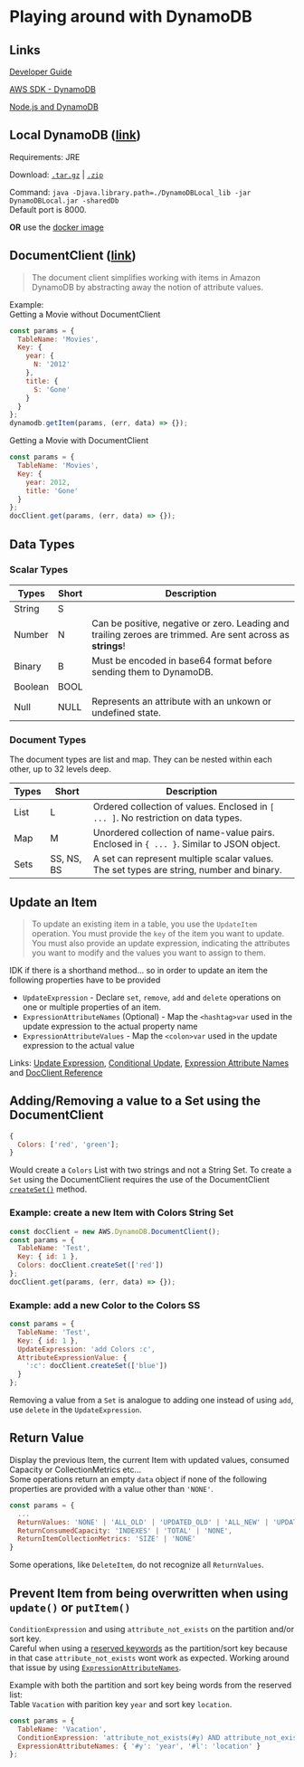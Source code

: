 # Playing around with DynamoDB

## Links

[Developer Guide](https://docs.aws.amazon.com/amazondynamodb/latest/developerguide/Introduction.html)

[AWS SDK - DynamoDB](https://docs.aws.amazon.com/AWSJavaScriptSDK/latest/AWS/DynamoDB.html)

[Node.js and DynamoDB](https://docs.aws.amazon.com/amazondynamodb/latest/developerguide/GettingStarted.NodeJs.html)

## Local DynamoDB ([link](https://docs.aws.amazon.com/amazondynamodb/latest/developerguide/DynamoDBLocal.html))

Requirements: JRE

Download: [`.tar.gz`](https://s3.eu-central-1.amazonaws.com/dynamodb-local-frankfurt/dynamodb_local_latest.tar.gz) | [`.zip`](https://s3.eu-central-1.amazonaws.com/dynamodb-local-frankfurt/dynamodb_local_latest.zip)

Command: `java -Djava.library.path=./DynamoDBLocal_lib -jar DynamoDBLocal.jar -sharedDb`  
Default port is 8000.

**OR** use the [docker image](https://hub.docker.com/r/cnadiminti/dynamodb-local/)

## DocumentClient ([link](https://docs.aws.amazon.com/AWSJavaScriptSDK/latest/AWS/DynamoDB/DocumentClient.html))

> The document client simplifies working with items in Amazon DynamoDB by abstracting away the notion of attribute values.

Example:  
Getting a Movie without DocumentClient

```js
const params = {
  TableName: 'Movies',
  Key: {
    year: {
      N: '2012'
    },
    title: {
      S: 'Gone'
    }
  }
};
dynamodb.getItem(params, (err, data) => {});
```

Getting a Movie with DocumentClient

```js
const params = {
  TableName: 'Movies',
  Key: {
    year: 2012,
    title: 'Gone'
  }
};
docClient.get(params, (err, data) => {});
```

## Data Types

### Scalar Types

| Types   | Short | Description                                                                                                 |
| ------- | ----- | ----------------------------------------------------------------------------------------------------------- |
| String  | S     |                                                                                                             |
| Number  | N     | Can be positive, negative or zero. Leading and trailing zeroes are trimmed. Are sent across as **strings**! |
| Binary  | B     | Must be encoded in base64 format before sending them to DynamoDB.                                           |
| Boolean | BOOL  |                                                                                                             |
| Null    | NULL  | Represents an attribute with an unkown or undefined state.                                                  |

### Document Types

The document types are list and map. They can be nested within each other, up to 32 levels deep.

| Types | Short      | Description                                                                              |
| ----- | ---------- | ---------------------------------------------------------------------------------------- |
| List  | L          | Ordered collection of values. Enclosed in `[ ... ]`. No restriction on data types.       |
| Map   | M          | Unordered collection of name-value pairs. Enclosed in `{ ... }`. Similar to JSON object. |
| Sets  | SS, NS, BS | A set can represent multiple scalar values. The set types are string, number and binary. |

## Update an Item

> To update an existing item in a table, you use the `UpdateItem` operation. You must provide the `key` of the item you want to update. You must also provide an update expression, indicating the attributes you want to modify and the values you want to assign to them.

IDK if there is a shorthand method... so in order to update an item the following properties have to be provided

- `UpdateExpression` - Declare `set`, `remove`, `add` and `delete` operations on one or multiple properties of an item.
- `ExpressionAttributeNames` (Optional) - Map the `<hashtag>var` used in the update expression to the actual property name
- `ExpressionAttributeValues` - Map the `<colon>var` used in the update expression to the actual value

Links: [Update Expression](https://docs.aws.amazon.com/amazondynamodb/latest/developerguide/Expressions.UpdateExpressions.html#Expressions.UpdateExpressions.SET.AddingNestedMapAttributes), [Conditional Update](https://docs.aws.amazon.com/amazondynamodb/latest/developerguide/GettingStarted.NodeJs.03.html#GettingStarted.NodeJs.03.05), [Expression Attribute Names](https://docs.aws.amazon.com/amazondynamodb/latest/developerguide/Expressions.ExpressionAttributeNames.html) and [DocClient Reference](https://docs.aws.amazon.com/AWSJavaScriptSDK/latest/AWS/DynamoDB/DocumentClient.html#update-property)

## Adding/Removing a value to a Set using the DocumentClient

```js
{
  Colors: ['red', 'green'];
}
```

Would create a `Colors` List with two strings and not a String Set.
To create a `Set` using the DocumentClient requires the use of the DocumentClient [`createSet()`](https://docs.aws.amazon.com/AWSJavaScriptSDK/latest/AWS/DynamoDB/DocumentClient.html#createSet-property) method.

### Example: create a new Item with Colors String Set

```js
const docClient = new AWS.DynamoDB.DocumentClient();
const params = {
  TableName: 'Test',
  Key: { id: 1 },
  Colors: docClient.createSet(['red'])
};
docClient.get(params, (err, data) => {});
```

### Example: add a new Color to the Colors SS

```js
const params = {
  TableName: 'Test',
  Key: { id: 1 },
  UpdateExpression: 'add Colors :c',
  AttributeExpressionValue: {
    ':c': docClient.createSet(['blue'])
  }
};
```

Removing a value from a `Set` is analogue to adding one instead of using `add`, use `delete` in the `UpdateExpression`.

## Return Value

Display the previous Item, the current Item with updated values, consumed Capacity or CollectionMetrics etc...  
Some operations return an empty `data` object if none of the following properties are provided with a value other than `'NONE'`.

```js
const params = {
  ...
  ReturnValues: 'NONE' | 'ALL_OLD' | 'UPDATED_OLD' | 'ALL_NEW' | 'UPDATED_NEW',
  ReturnConsumedCapacity: 'INDEXES' | 'TOTAL' | 'NONE',
  ReturnItemCollectionMetrics: 'SIZE' | 'NONE'
}
```

Some operations, like `DeleteItem`, do not recognize all `ReturnValues`.

## Prevent Item from being overwritten when using `update()` or `putItem()`

`ConditionExpression` and using `attribute_not_exists` on the partition and/or sort key.  
Careful when using a [reserved keywords](https://docs.aws.amazon.com/amazondynamodb/latest/developerguide/ReservedWords.html) as the partition/sort key because in that case `attribute_not_exists` wont work as expected. Working around that issue by using [`ExpressionAttributeNames`](https://docs.aws.amazon.com/amazondynamodb/latest/developerguide/Expressions.ExpressionAttributeNames.html).

Example with both the partition and sort key being words from the reserved list:  
Table `Vacation` with parition key `year` and sort key `location`.

```js
const params = {
  TableName: 'Vacation',
  ConditionExpression: 'attribute_not_exists(#y) AND attribute_not_exists(#l)',
  ExpressionAttributeNames: { '#y': 'year', '#l': 'location' }
};
```
